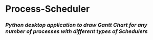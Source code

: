 # Process-Scheduler

### *Python desktop application to draw Gantt Chart for any number of processes with different types of Schedulers*

